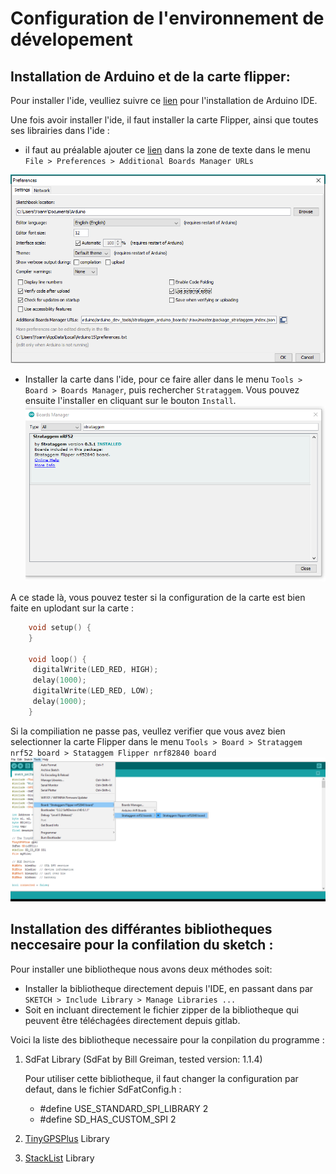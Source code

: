 # Configuration de l'environnement de dévelopement

## Installation de Arduino et de la carte flipper: 
Pour installer l'ide, veulliez suivre ce [lien](https://www.arduino.cc/en/software) pour l'installation de Arduino IDE.

Une fois avoir installer l'ide, il faut installer la carte Flipper, ainsi que toutes ses librairies dans l'ide : 
- il faut au préalable ajouter ce [lien](https://gitlab.com/strataggem1/software/device/arduino/arduino_dev_tools/strataggem_arduino_boards/-/raw/master/package_strataggem_index.json) dans la zone de texte dans le menu `File > Preferences > Additional Boards Manager URLs`

![preference](https://github.com/nreiminger/sensorsDataTransfer/blob/main/preference.png)
- Installer la carte dans l'ide, pour ce faire aller dans le menu `Tools > Board > Boards Manager`, puis rechercher `Strataggem`. Vous pouvez ensuite l'installer en cliquant sur le bouton `Install`.
![install](https://github.com/nreiminger/sensorsDataTransfer/blob/main/installFlipper.png)

A ce stade là, vous pouvez tester si la configuration de la carte est bien faite en uplodant sur la carte :
```c
    void setup() {
    }

    void loop() {
     digitalWrite(LED_RED, HIGH);
     delay(1000);
     digitalWrite(LED_RED, LOW);
     delay(1000);
    }
```
Si la compiliation ne passe pas, veullez verifier que vous avez bien selectionner la carte Flipper dans le menu `Tools > Board > Strataggem nrf52 board > Stataggem Flipper nrf82840 board` 
![selectCart](https://github.com/nreiminger/sensorsDataTransfer/blob/main/boardChoose.png)
## Installation des différantes bibliotheques neccesaire pour la confilation du sketch : 
Pour installer une bibliotheque nous avons deux méthodes soit:
- Installer la bibliotheque directement depuis l'IDE, en passant dans par `SKETCH > Include Library > Manage Libraries ...`
- Soit en incluant directement le fichier zipper de la bibliotheque qui peuvent être téléchagées directement depuis gitlab. 

Voici la liste des bibliotheque necessaire pour la conpilation du programme : 
1. SdFat Library (SdFat by Bill Greiman, tested version: 1.1.4)

    Pour utiliser cette bibliotheque, il faut changer la configuration par defaut, dans le fichier SdFatConfig.h :
    - #define USE_STANDARD_SPI_LIBRARY 2 
    - #define SD_HAS_CUSTOM_SPI 2
2. [TinyGPSPlus](https://github.com/mikalhart/TinyGPSPlus) Library
3. [StackList](https://playground.arduino.cc/Code/StackList/) Library   
